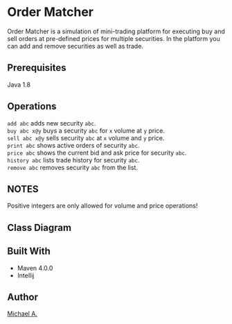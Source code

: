 # Order Matcher
Order Matcher is a simulation of mini-trading platform for executing buy and sell orders at pre-defined prices for
multiple securities. In the platform you can add and remove securities as well as trade.

## Prerequisites

Java 1.8

## Operations

`add abc` adds new security `abc`.  
`buy abc x@y` buys a security `abc` for `x` volume at `y` price.  
`sell abc x@y` sells security `abc` at `x` volume and `y` price.  
`print abc` shows active orders of security `abc`.  
`price abc` shows the current bid and ask price for security `abc`.  
`history abc` lists trade history for security `abc`.  
`remove abc` removes security `abc` from the list.  

## NOTES
Positive integers are only allowed for volume and price operations!

## Class Diagram

## Built With

* Maven 4.0.0
* Intellij

## Author

[Michael A.](https://se.linkedin.com/in/michaelabebaw)
